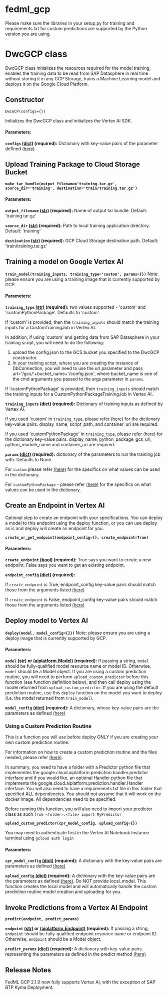 # **fedml_gcp**

Please make sure the libraries in your setup.py for training and requirements.txt for custom predictions are supported by the Python version you are using.

# **DwcGCP class**

DwcGCP class initializes the resources required for the model training, enables the training data to be read from SAP Datasphere in real time without storing it in any GCP Storage, trains a Machine Learning model and deploys it on the Google Cloud Platform.

## **Constructor**

`DwcGCP(configs={})`

Initializes the DwcGCP class and initializes the Vertex AI SDK.


#### **Parameters**:

**`configs` [(dict)](https://docs.python.org/3/library/stdtypes.html#dict) (required):**
Dictionary with key-value pairs of the parameter defined [(here)](https://cloud.google.com/python/docs/reference/aiplatform/latest/google.cloud.aiplatform#google_cloud_aiplatform_init)


## **Upload Training Package to Cloud Storage Bucket**

**`make_tar_bundle(output_filename='training.tar.gz', source_dir='training', destination='train/training.tar.gz')`**

#### **Parameters**:

**`output_filename` [(str)](https://docs.python.org/3/library/stdtypes.html#str) (required):**
Name of output tar bundle. Default: 'training.tar.gz'

**`source_dir` [(str)](https://docs.python.org/3/library/stdtypes.html#str) (required):**
Path to local training application directory. Default: 'training'

**`destination` [(str)](https://docs.python.org/3/library/stdtypes.html#str) (required):**
GCP Cloud Storage destination path. Default: 'train/training.tar.gz'


## **Training a model on Google Vertex AI**

**`train_model(training_inputs, training_type='custom', params={})`**
Note: please ensure you are using a training image that is currently supported by GCP.
#### **Parameters**:

**`training_type` [(str)](https://docs.python.org/3/library/stdtypes.html#str) (required):**
two values supported - 'custom' and 'customPythonPackage'. Defaults to 'custom'.

If 'custom' is provided, then the `training_inputs` should match the training inputs for a CustomTrainingJob in Vertex AI. 

In addition, if using 'custom' and getting data from SAP Datasphere in your training script, you will need to do the following:
1. upload the config.json to the GCS bucket you specified to the DwcGCP constructor.
2. In your training script, where you are creating the instance of DbConnection, you will need to use the url parameter and pass url='/gcs/'+bucket_name+'/config.json', where bucket_name is one of the cmd arguments you passed to the args parameter in `params`.

If 'customPythonPackage' is provided, then `training_inputs` should match the training inputs for a CustomPythonPackageTrainingJob in Vertex AI. 

**`training_inputs` [(dict)](https://docs.python.org/3/library/stdtypes.html#dict) (required):**
Dictionary of training inputs as defined by Vertex AI.

If you used 'custom' in `training_type`, please refer [(here)](https://cloud.google.com/python/docs/reference/aiplatform/latest/google.cloud.aiplatform.CustomTrainingJob) for the dictionary key-value pairs. display_name, script_path, and container_uri are required.

If you used 'customPythonPackage' in `training_type`, please refer [(here)](https://cloud.google.com/python/docs/reference/aiplatform/latest/google.cloud.aiplatform.CustomPythonPackageTrainingJob) for the dictionary key-value pairs. display_name, python_package_gcs_uri, python_module_name and container_uri are required.

**`params` [(dict)](https://docs.python.org/3/library/stdtypes.html#dict) (required):**
dictionary of the parameters to run the training job with. Defaults to None. 

For `custom` please refer [(here)](https://cloud.google.com/python/docs/reference/aiplatform/latest/google.cloud.aiplatform.CustomTrainingJob#google_cloud_aiplatform_CustomTrainingJob_run) for the specifics on what values can be used in the dictionary. 

For `customPythonPackage` - please refer [(here)](https://cloud.google.com/python/docs/reference/aiplatform/latest/google.cloud.aiplatform.CustomPythonPackageTrainingJob#google_cloud_aiplatform_CustomPythonPackageTrainingJob_run) for the specifics on what values can be used in the dictionary. 

## **Create an Endpoint in Vertex AI**

Optional step to create an endpoint with your specifications. You can deploy a model to this endpoint using the deploy function, or you can use deploy as is and deploy will create an endpoint for you.

**`create_or_get_endpoint(endpoint_config={}, create_endpoint=True)`**

#### **Parameters**:

**`create_endpoint` [(bool)](https://docs.python.org/3/library/functions.html#bool) (required):**
True says you want to create a new endpoint.
False says you want to get an existing endpoint.

**`endpoint_config` [(dict)](https://docs.python.org/3/library/stdtypes.html#dict) (required):**

If `create_endpoint` is True, endpoint_config key-value pairs should match those from the arguments listed [(here)](https://cloud.google.com/python/docs/reference/aiplatform/latest/google.cloud.aiplatform.Endpoint#google_cloud_aiplatform_Endpoint_create)

If `create_endpoint` is False, endpoint_config key-value pairs should match those from the arguments listed [(here)](https://cloud.google.com/python/docs/reference/aiplatform/latest/google.cloud.aiplatform.Endpoint)


## **Deploy model to Vertex AI**

**`deploy(model, model_config={}})`**
Note: please ensure you are using a deploy image that is currently supported by GCP.
#### **Parameters**:

**`model` [(str)](https://docs.python.org/3/library/stdtypes.html#str) or [(aiplatform.Model)](https://cloud.google.com/python/docs/reference/aiplatform/latest/google.cloud.aiplatform.Model) (required):**
If passing a string, `model` should be fully-qualified model resource name or model ID. Otherwise, `model` should be a Model object.
If you are using a custom prediction routine, you will need to perform `upload_custom_predictor` before this function (see function definition below), and then call deploy using the model returned from `upload_custom_predictor`. If you are using the default prediction routine, use this `deploy` function on the model you want to deploy (i.e. the model returned from `train_model`).

**`model_config` [(dict)](https://docs.python.org/3/library/stdtypes.html#dict) (required):**
A dictionary, whose key-value pairs are the parameters as defined [(here)](https://cloud.google.com/python/docs/reference/aiplatform/latest/google.cloud.aiplatform.Model#google_cloud_aiplatform_Model_deploy)


### **Using a Custom Prediction Routine**

This is a function you will use before deploy ONLY if you are creating your own custom prediction routine.

For information on how to create a custom prediction routine and the files needed, please refer [(here)](https://cloud.google.com/vertex-ai/docs/predictions/custom-prediction-routines).

In summary, you need to have a folder with a Predictor python file that implementes the google.cloud.aiplatform.prediction.handler.predictor interface and if you would like, an optional Handler python file that implements the google.cloud.aiplatform.prediction.handler.Handler interface. You will also need to have a requirements.txt file in this folder that specified ALL dependencies. You should not assume that it will work on the docker image. All dependencies need to be specified.

Before running this function, you will also need to import your predictor class as such `from <folder>.<file> import MyPredictor`

**`upload_custom_predictor(cpr_model_config, upload_config={})`**

You may need to authenticate first in the Vertex AI Notebook Instance terminal using `gcloud auth login`

#### **Parameters**:

**`cpr_model_config` [(dict)](https://docs.python.org/3/library/stdtypes.html#dict) (required):**
A dictionary with the key-value pairs are parameters as defined [(here)](https://cloud.google.com/python/docs/reference/aiplatform/latest/google.cloud.aiplatform.prediction.LocalModel#google_cloud_aiplatform_prediction_LocalModel_build_cpr_model)

**`upload_config` [(dict)](https://docs.python.org/3/library/stdtypes.html#dict) (required):**
A dictionary with the key-value pairs are the parameters as defined [(here)](https://cloud.google.com/python/docs/reference/aiplatform/latest/google.cloud.aiplatform.Model#google_cloud_aiplatform_Model_upload). Do NOT provide local_model. This function creates the local model and will automatically handle the custom prediction routine model creation and uploading for you.

## **Invoke Predictions from a Vertex AI Endpoint**

**`predict(endpoint, predict_params)`**

**`endpoint` [(str)](https://docs.python.org/3/library/stdtypes.html#str) or [(aiplatform.Endpoint)](https://cloud.google.com/python/docs/reference/aiplatform/latest/google.cloud.aiplatform.Endpoint) (required):**
If passing a string, `endpoint` should be fully-qualified endpoint resource name or endpoint ID. Otherwise, `endpoint` should be a Model object.

**`predict_params` [(dict)](https://docs.python.org/3/library/stdtypes.html#dict) (required):**
A dictionary with key-value pairs representing the parameters as defined in the predict method [(here)](https://cloud.google.com/python/docs/reference/aiplatform/latest/google.cloud.aiplatform.Endpoint#google_cloud_aiplatform_Endpoint_predict)


## **Release Notes**

FedML GCP 2.1.0 now fully supports Vertex AI, with the exception of SAP BTP Kyma Deployment.